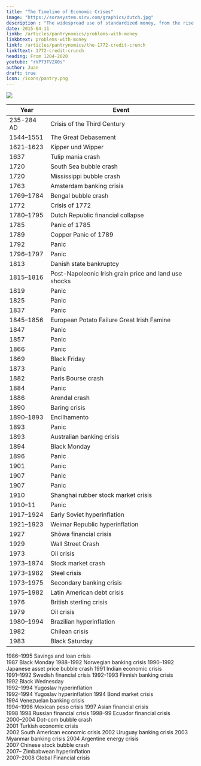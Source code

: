 ```yaml
---
title: "The Timeline of Economic Crises"
image: "https://sorasystem.sirv.com/graphics/dutch.jpg"
description : "The widespread use of standardized money, from the rise of peace and order, led to mercantilism and, later, capitalism"
date: 2015-04-11
linkb: /articles/pantrynomics/problems-with-money
linkbtext: problems-with-money
linkf: /articles/pantrynomics/the-1772-credit-crunch
linkftext: 1772-credit-crunch
heading: From 1204-2020
youtube: "rVP73TV2X0s"
author: Juan
draft: true
icon: /icons/pantry.png
---
```


![](https://sorasystem.sirv.com/graphics/dutch.jpg)



Year | Event
--- | ---
235-284 AD | Crisis of the Third Century
1544–1551 | The Great Debasement
1621–1623 | Kipper und Wipper
1637 | Tulip mania crash
1720 | South Sea bubble crash
1720 | Mississippi bubble crash
1763 | Amsterdam banking crisis
1769–1784 | Bengal bubble crash
1772 | Crisis of 1772
1780–1795 | Dutch Republic financial collapse
1785 | Panic of 1785
1789 | Copper Panic of 1789
1792 | Panic
1796–1797 | Panic
1813 | Danish state bankruptcy
1815–1816 | Post-Napoleonic Irish grain price and land use shocks
1819 | Panic 
1825 | Panic 
1837 | Panic 
1845–1856 | European Potato Failure Great Irish Famine
1847 | Panic
1857 | Panic
1866 | Panic
1869 | Black Friday
1873 | Panic
1882 | Paris Bourse crash
1884 | Panic
1886 | Arendal crash
1890 | Baring crisis
1890–1893 | Encilhamento
1893 | Panic
1893 | Australian banking crisis
1894 | Black Monday
1896 | Panic
1901 | Panic 
1907 | Panic
1907 | Panic
1910 | Shanghai rubber stock market crisis
1910–11 | Panic
1917–1924 | Early Soviet hyperinflation
1921–1923 | Weimar Republic hyperinflation
1927 | Shōwa financial crisis
1929 | Wall Street Crash
1973 | Oil crisis
1973–1974 | Stock market crash
1973–1982 | Steel crisis
1973–1975 | Secondary banking crisis
1975–1982 | Latin American debt crisis
1976 | British sterling crisis
1979 | Oil crisis
1980–1994 | Brazilian hyperinflation 
1982 | Chilean crisis
1983 | Black Saturday


1986–1995</td>
          <td>Savings and loan crisis</td>
      </tr>         
      <tr>
          <td>1987</td>
          <td>Black Monday</td>
      </tr>
      <tr>
          <td>1988–1992</td>
          <td>Norwegian banking crisis</td>
      </tr>
      <tr>
          <td>1990–1992</td>
          <td>Japanese asset price bubble crash</td>
      </tr> 
      <tr>
          <td>1991</td>
          <td>Indian economic crisis</td>
      </tr>     
      <tr>
          <td>1991–1992</td>
          <td>Swedish financial crisis</td>
      </tr>
      <tr>
          <td>1992-1993</td>
          <td>Finnish banking crisis</td>
      </tr>      
      <tr>
          <td>1992</td>
          <td>Black Wednesday</td>
      </tr>                         
      <tr>
          <td>1992–1994</td>
          <td>Yugoslav hyperinflation</td>
      </tr>         
      <tr>
          <td>1992–1994</td>
          <td>Yugoslav hyperinflation</td>
      </tr>
      <tr>
          <td>1994</td>
          <td>Bond market crisis</td>
      </tr>                     
      <tr>
          <td>1994</td>
          <td>Venezuelan banking crisis</td>
      </tr>                            
      <tr>
          <td>1994–1996</td>
          <td>Mexican peso crisis</td>
      </tr> 
      <tr>
          <td>1997</td>
          <td>Asian financial crisis</td>
      </tr>                      
      <tr>
          <td>1998</td>
          <td>1998 Russian financial crisis</td>
      </tr> 
      <tr>
          <td>1998–99</td>
          <td>Ecuador financial crisis</td>
      </tr>   
      <tr>
          <td>2000–2004</td>
          <td>Dot-com bubble crash</td>
      </tr>                       
      <tr>
          <td>2001</td>
          <td>Turkish economic crisis</td>
      </tr>                                              
      <tr>
          <td>2002</td>
          <td>South American economic crisis</td>
      </tr>
      <tr>
          <td>2002</td>
          <td>Uruguay banking crisis</td>
      </tr>
      <tr>
          <td>2003</td>
          <td>Myanmar banking crisis</td>
      </tr>
      <tr>
          <td>2004</td>
          <td>Argentine energy crisis</td>
      </tr>   
      <tr>
          <td>2007</td>
          <td>Chinese stock bubble crash</td>
      </tr>   
      <tr>
          <td>2007–</td>
          <td>Zimbabwean hyperinflation</td>
      </tr>        
      <tr>
          <td>2007–2008</td>
          <td>Global Financial crisis</td>


<!-- Souk Al-Manakh stock market crash (1982) -->

<!-- 1983 Israel bank stock crisis -->

<!-- 1990s Armenian energy crisis (1991–1995)
Cuban Special Period (1991–2000) -->

<!-- Samba effect (1999) -->
<!-- 
2008 Latvian financial crisis
2008–2009 Belgian financial crisis
2008–09 Russian financial crisis
2008–2009 Ukrainian financial crisis
2008–2011 Icelandic financial crisis
2008–2011 Irish banking crisis
2008–2014 Spanish financial crisis


Blue Monday Crash 2009
European debt crisis
Greek government-debt crisis

2009 Dubai debt standstill

Venezuelan banking crisis of 2009–2010

2010–2014 Portuguese financial crisis
Energy crisis in Venezuela (2010–)
August 2011 stock markets fall
2011 Bangladesh share market scam

2012–2013 Cypriot financial crisis

2013 Chinese banking liquidity crisis
Venezuela economic crisis (2013–)

2014–2016 Brazilian economic crisis
Puerto Rican government-debt crisis (2014–)

2014–2017 Russian financial crisis

2015–2016 Chinese stock market turbulence

2015–2016 stock market selloff

Brexit stock market crash (2016)

Venezuelan hyperinflation (2016–)

2017 Sri Lankan fuel crisis
Ghana banking crisis (2017–2018)

2018–2021 Turkish currency and debt crisis

Lebanese liquidity crisis (2019–)

COVID-19 pandemic (2019–)

Evergrande liquidity crisis (2021–)
 -->